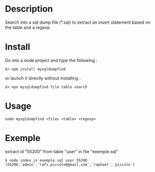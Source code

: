 # Description

Search into a sql dump file (*.sql) to extract an insert statement based on the table and a regexp

# Install

Go into a node project and type the following :

    $> npm install mysqldumpfind

or launch it directly without installing :

    $> npx mysqldumpfind file table search

# Usage

    node mysqldumpfind <file> <table> <regexp>

# Exemple

extract id "55200" from table "user" in file "exemple.sql"

    $ node index.js exemple.sql user 55200
    (55200,'admin','rafi.piccolo@gmail.com','raphael','piccolo')
